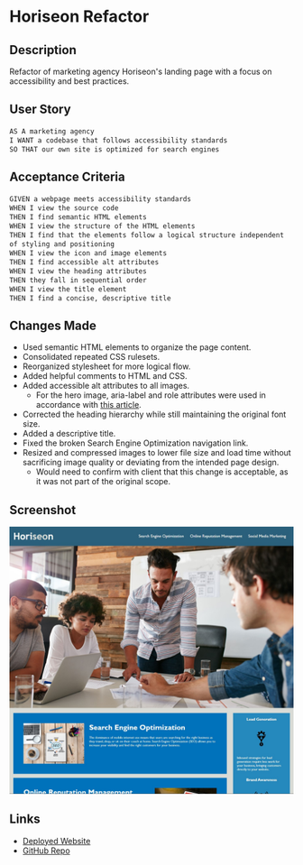 # Horiseon Refactor

## Description

Refactor of marketing agency Horiseon's landing page with a focus on accessibility and best practices.

## User Story

```
AS A marketing agency
I WANT a codebase that follows accessibility standards
SO THAT our own site is optimized for search engines
```

## Acceptance Criteria

```
GIVEN a webpage meets accessibility standards
WHEN I view the source code
THEN I find semantic HTML elements
WHEN I view the structure of the HTML elements
THEN I find that the elements follow a logical structure independent of styling and positioning
WHEN I view the icon and image elements
THEN I find accessible alt attributes
WHEN I view the heading attributes
THEN they fall in sequential order
WHEN I view the title element
THEN I find a concise, descriptive title
```

## Changes Made

* Used semantic HTML elements to organize the page content.
* Consolidated repeated CSS rulesets.
* Reorganized stylesheet for more logical flow.
* Added helpful comments to HTML and CSS.
* Added accessible alt attributes to all images.
    * For the hero image, aria-label and role attributes were used in accordance with [this article](https://www.davidmacd.com/blog/alternate-text-for-css-background-images.html).
* Corrected the heading hierarchy while still maintaining the original font size.
* Added a descriptive title.
* Fixed the broken Search Engine Optimization navigation link.
* Resized and compressed images to lower file size and load time without sacrificing image quality or deviating from the intended page design.
    * Would need to confirm with client that this change is acceptable, as it was not part of the original scope.

## Screenshot

![Screenshot of Horiseon website.](/assets/images/horiseon-screenshot.jpg)

## Links

* [Deployed Website](https://ckboytgt.github.io/horiseon-refactor/)
* [GitHub Repo](https://github.com/CKBoytGT/horiseon-refactor)